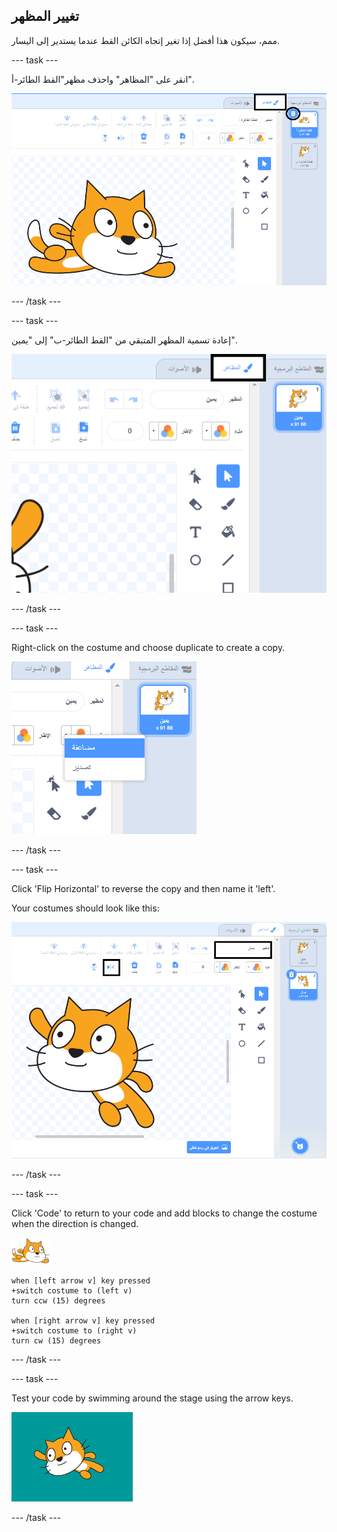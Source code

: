 ## تغيير المظهر

ممم، سيكون هذا أفضل إذا تغير إتجاه الكائن القط عندما يستدير إلى اليسار.

--- task ---

انقر على "المظاهر" واحذف مظهر"القط الطائر-أ".

![costumes tab and delete icon highlighted on costume](images/swim-delete-a.png)

--- /task ---

--- task ---

إعادة تسمية المظهر المتبقي من "القط الطائر-ب" إلى "يمين".

![name right highlighted in costumes tab](images/swim-costume-right.png)

--- /task ---

--- task ---

Right-click on the costume and choose duplicate to create a copy.

![costume menu with duplicate highlighted](images/swim-costume-duplicate.png)

--- /task ---

--- task ---

Click 'Flip Horizontal' to reverse the copy and then name it 'left'.

Your costumes should look like this:

![new costume facing left with flip icon and name highlighted](images/swim-costume-left.png)

--- /task ---

--- task ---

Click 'Code' to return to your code and add blocks to change the costume when the direction is changed.

![swimmer sprite](images/swimmer-sprite.png)

```blocks3
when [left arrow v] key pressed
+switch costume to (left v)
turn ccw (15) degrees

when [right arrow v] key pressed
+switch costume to (right v)
turn cw (15) degrees
```

--- /task ---

--- task ---

Test your code by swimming around the stage using the arrow keys.

![sprite facing left](images/swim-test-left.png)

--- /task ---
